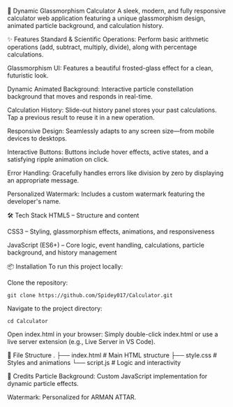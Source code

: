 💎 Dynamic Glassmorphism Calculator
A sleek, modern, and fully responsive calculator web application featuring a unique glassmorphism design, animated particle background, and calculation history.

✨ Features
Standard & Scientific Operations: Perform basic arithmetic operations (add, subtract, multiply, divide), along with percentage calculations.

Glassmorphism UI: Features a beautiful frosted-glass effect for a clean, futuristic look.

Dynamic Animated Background: Interactive particle constellation background that moves and responds in real-time.

Calculation History: Slide-out history panel stores your past calculations. Tap a previous result to reuse it in a new operation.

Responsive Design: Seamlessly adapts to any screen size—from mobile devices to desktops.

Interactive Buttons: Buttons include hover effects, active states, and a satisfying ripple animation on click.

Error Handling: Gracefully handles errors like division by zero by displaying an appropriate message.

Personalized Watermark: Includes a custom watermark featuring the developer's name.

🛠️ Tech Stack
HTML5 – Structure and content

CSS3 – Styling, glassmorphism effects, animations, and responsiveness

JavaScript (ES6+) – Core logic, event handling, calculations, particle background, and history management

📦 Installation
To run this project locally:

Clone the repository:

    git clone https://github.com/Spidey017/Calculator.git

Navigate to the project directory:

    cd Calculator

Open index.html in your browser:
Simply double-click index.html or use a live server extension (e.g., Live Server in VS Code).

📁 File Structure
.
├── index.html      # Main HTML structure
├── style.css       # Styles and animations
└── script.js       # Logic and interactivity

🙌 Credits
Particle Background: Custom JavaScript implementation for dynamic particle effects.

Watermark: Personalized for ARMAN ATTAR.
